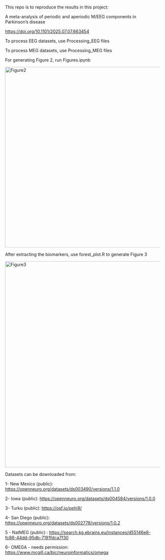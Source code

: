 This repo is to reproduce the results in this project: 

A meta-analysis of periodic and aperiodic M/EEG components in Parkinson’s disease

https://doi.org/10.1101/2025.07.07.663454

To process EEG datasets, use Processing_EEG files

To process MEG datasets, use Processing_MEG files

For generating Figure 2, run Figures.ipynb

<img width="878" height="587" alt="Figure2" src="https://github.com/user-attachments/assets/8fc1f1e0-dce7-4ea2-9a02-40e054f10c0a" />


After extracting the biomarkers, use forest_plot.R to generate Figure 3

<img width="933" height="670" alt="Figure3" src="https://github.com/user-attachments/assets/30aeb626-b488-49eb-a12c-7877abf2eced" />

Datasets can be downloaded from:

1- New Mexico (public): https://openneuro.org/datasets/ds003490/versions/1.1.0

2- Iowa (public): https://openneuro.org/datasets/ds004584/versions/1.0.0

3- Turku (public): https://osf.io/pehj9/

4- San Diego (public): https://openneuro.org/datasets/ds002778/versions/1.0.2

5 - NatMEG (public) : https://search.kg.ebrains.eu/instances/d55146e8-fc86-44dd-95db-7191fdca7f30

6- OMEGA - needs permission: https://www.mcgill.ca/bic/neuroinformatics/omega
